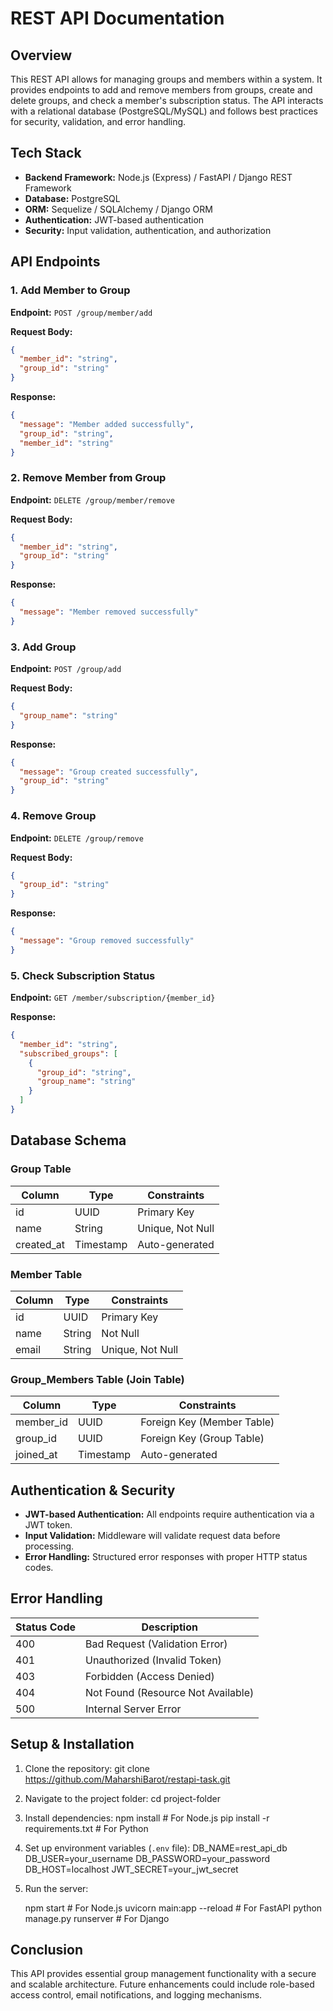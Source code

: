 # REST API Documentation

## Overview
This REST API allows for managing groups and members within a system. It provides endpoints to add and remove members from groups, create and delete groups, and check a member's subscription status. The API interacts with a relational database (PostgreSQL/MySQL) and follows best practices for security, validation, and error handling.

## Tech Stack
- **Backend Framework:** Node.js (Express) / FastAPI / Django REST Framework
- **Database:** PostgreSQL
- **ORM:** Sequelize / SQLAlchemy / Django ORM
- **Authentication:** JWT-based authentication
- **Security:** Input validation, authentication, and authorization

## API Endpoints

### 1. Add Member to Group
**Endpoint:** `POST /group/member/add`

**Request Body:**
```json
{
  "member_id": "string",
  "group_id": "string"
}
```

**Response:**
```json
{
  "message": "Member added successfully",
  "group_id": "string",
  "member_id": "string"
}
```

### 2. Remove Member from Group
**Endpoint:** `DELETE /group/member/remove`

**Request Body:**
```json
{
  "member_id": "string",
  "group_id": "string"
}
```

**Response:**
```json
{
  "message": "Member removed successfully"
}
```

### 3. Add Group
**Endpoint:** `POST /group/add`

**Request Body:**
```json
{
  "group_name": "string"
}
```

**Response:**
```json
{
  "message": "Group created successfully",
  "group_id": "string"
}
```

### 4. Remove Group
**Endpoint:** `DELETE /group/remove`

**Request Body:**
```json
{
  "group_id": "string"
}
```

**Response:**
```json
{
  "message": "Group removed successfully"
}
```

### 5. Check Subscription Status
**Endpoint:** `GET /member/subscription/{member_id}`

**Response:**
```json
{
  "member_id": "string",
  "subscribed_groups": [
    {
      "group_id": "string",
      "group_name": "string"
    }
  ]
}
```

## Database Schema

### Group Table
| Column      | Type        | Constraints |
|------------|------------|-------------|
| id         | UUID       | Primary Key |
| name       | String     | Unique, Not Null |
| created_at | Timestamp  | Auto-generated |

### Member Table
| Column      | Type        | Constraints |
|------------|------------|-------------|
| id         | UUID       | Primary Key |
| name       | String     | Not Null |
| email      | String     | Unique, Not Null |

### Group_Members Table (Join Table)
| Column      | Type        | Constraints |
|------------|------------|-------------|
| member_id  | UUID       | Foreign Key (Member Table) |
| group_id   | UUID       | Foreign Key (Group Table) |
| joined_at  | Timestamp  | Auto-generated |

## Authentication & Security
- **JWT-based Authentication:** All endpoints require authentication via a JWT token.
- **Input Validation:** Middleware will validate request data before processing.
- **Error Handling:** Structured error responses with proper HTTP status codes.

## Error Handling

| Status Code | Description |
|------------|-------------|
| 400        | Bad Request (Validation Error) |
| 401        | Unauthorized (Invalid Token) |
| 403        | Forbidden (Access Denied) |
| 404        | Not Found (Resource Not Available) |
| 500        | Internal Server Error |

## Setup & Installation
1. Clone the repository:
   git clone https://github.com/MaharshiBarot/restapi-task.git
   
2. Navigate to the project folder:
   cd project-folder

3. Install dependencies:
   npm install  # For Node.js
   pip install -r requirements.txt  # For Python

4. Set up environment variables (`.env` file):
   DB_NAME=rest_api_db
   DB_USER=your_username
   DB_PASSWORD=your_password
   DB_HOST=localhost
   JWT_SECRET=your_jwt_secret

5. Run the server:

   npm start  # For Node.js
   uvicorn main:app --reload  # For FastAPI
   python manage.py runserver  # For Django

## Conclusion
This API provides essential group management functionality with a secure and scalable architecture. Future enhancements could include role-based access control, email notifications, and logging mechanisms.

